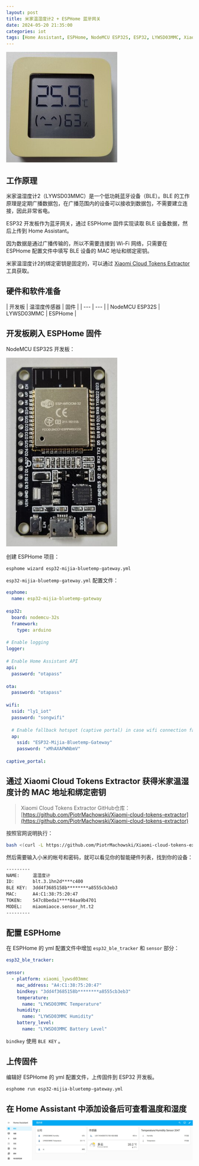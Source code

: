 ```yaml
---
layout: post
title: 米家温湿度计2 + ESPHome 蓝牙网关
date: 2024-05-20 21:35:00
categories: iot
tags: [Home Assistant, ESPHome, NodeMCU ESP32S, ESP32, LYWSD03MMC, Xiaomi, Bluetooth, BLE]
---
```

![LYWSD03MMC](/assets/img/ESP32-Bluetooth-gateway/LYWSD03MMC.jpg)

## 工作原理

米家温湿度计2（LYWSD03MMC）是一个低功耗蓝牙设备（BLE）。BLE 的工作原理是定期广播数据包，在广播范围内的设备可以接收到数据包，不需要建立连接，因此非常省电。

ESP32 开发板作为蓝牙网关，通过 ESPHome 固件实现读取 BLE 设备数据，然后上传到 Home Assistant。

因为数据是通过广播传输的，所以不需要连接到 Wi-Fi 网络，只需要在 ESPHome 配置文件中填写 BLE 设备的 MAC 地址和绑定密钥。

米家温湿度计2的绑定密钥是固定的，可以通过 [Xiaomi Cloud Tokens Extractor](https://github.com/PiotrMachowski/Xiaomi-cloud-tokens-extractor) 工具获取。

## 硬件和软件准备

| 开发板 | 温湿度传感器 | 固件 |
| --- | --- |
| NodeMCU ESP32S | LYWSD03MMC | ESPHome |

## 开发板刷入 ESPHome 固件

NodeMCU ESP32S 开发板：

![nodemcu esp32s](/assets/img/ESP32-Bluetooth-gateway/1.jpg)

创建 ESPHome 项目：

```bash
esphome wizard esp32-mijia-bluetemp-gateway.yml
```

`esp32-mijia-bluetemp-gateway.yml` 配置文件：

```yaml
esphome:
  name: esp32-mijia-bluetemp-gateway

esp32:
  board: nodemcu-32s
  framework:
    type: arduino

# Enable logging
logger:

# Enable Home Assistant API
api:
  password: "otapass"

ota:
  password: "otapass"

wifi:
  ssid: "ly1_iot"
  password: "songwifi"

  # Enable fallback hotspot (captive portal) in case wifi connection fails
  ap:
    ssid: "ESP32-Mijia-Bluetemp-Gateway"
    password: "xMhAXAPWNbmV"

captive_portal:
```

## 通过 Xiaomi Cloud Tokens Extractor 获得米家温湿度计的 MAC 地址和绑定密钥

> Xiaomi Cloud Tokens Extractor GitHub仓库：[https://github.com/PiotrMachowski/Xiaomi-cloud-tokens-extractor](https://github.com/PiotrMachowski/Xiaomi-cloud-tokens-extractor)

按照官网说明执行：

```bash
bash <(curl -L https://github.com/PiotrMachowski/Xiaomi-cloud-tokens-extractor/raw/master/run.sh)
```

然后需要输入小米的帐号和密码，就可以看见你的智能硬件列表，找到你的设备：

```txt
---------
NAME:     温湿度计
ID:       blt.3.1hn2d****c400
BLE KEY:  3dd4f3685158b********a8555cb3eb3
MAC:      A4:C1:38:75:20:47
TOKEN:    547c8beda1****84aa9b4701
MODEL:    miaomiaoce.sensor_ht.t2
---------
```

## 配置 ESPHome

在 ESPHome 的 yml 配置文件中增加 `esp32_ble_tracker` 和 `sensor` 部分：

```yaml
esp32_ble_tracker:

sensor:
  - platform: xiaomi_lywsd03mmc
    mac_address: "A4:C1:38:75:20:47"
    bindkey: "3dd4f3685158b********a8555cb3eb3"
    temperature:
      name: "LYWSD03MMC Temperature"
    humidity:
      name: "LYWSD03MMC Humidity"
    battery_level:
      name: "LYWSD03MMC Battery Level"
```

`bindkey` 使用 `BLE KEY` 。

## 上传固件

编辑好 ESPHome 的 yml 配置文件，上传固件到 ESP32 开发板。

```bash
esphome run esp32-mijia-bluetemp-gateway.yml
```

## 在 Home Assistant 中添加设备后可查看温度和湿度

![Home Assistant](/assets/img/ESP32-Bluetooth-gateway/2.jpg)

